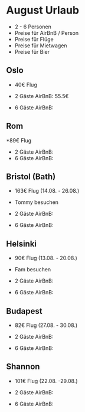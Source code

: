 # August Urlaub

* 2 - 6 Personen
* Preise für AirBnB / Person
* Preise für Flüge
* Preise für Mietwagen
* Preise für Bier

## Oslo
* 40€ Flug

* 2 Gäste AirBnB: 55.5€
* 6 Gäste AirBnB: 

## Rom
*89€ Flug

* 2 Gäste AirBnB: 
* 6 Gäste AirBnB: 


## Bristol (Bath)
* 163€ Flug (14.08. - 26.08.)
* Tommy besuchen

* 2 Gäste AirBnB: 
* 6 Gäste AirBnB: 

## Helsinki
* 90€ Flug (13.08. - 20.08.)
* Fam besuchen

* 2 Gäste AirBnB: 
* 6 Gäste AirBnB: 

## Budapest
* 82€ Flug (27.08. - 30.08.)

* 2 Gäste AirBnB: 
* 6 Gäste AirBnB: 

## Shannon
* 101€ Flug (22.08. -29.08.)

* 2 Gäste AirBnB: 
* 6 Gäste AirBnB: 